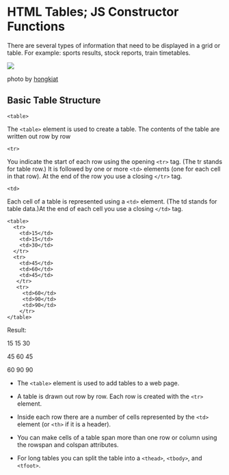 # HTML Tables; JS Constructor Functions

There are several types of information that need to be displayed in a grid or table. For example: sports results, stock reports, train timetables.

![  ](https://assets.hongkiat.com/uploads/html-table-building-30-beautiful-examples-and-useful-javascripts/table-jquery-snippets.jpg)

photo by [hongkiat](https://assets.hongkiat.com/uploads/html-table-building-30-beautiful-examples-and-useful-javascripts/table-jquery-snippets.jpg)

## Basic Table Structure

```<table>```

The ```<table>``` element is used to create a table. The contents of the table are written out row by row

```<tr>```

You indicate the start of each row using the opening ```<tr>``` tag. (The tr stands for table row.) It is followed by one or more ```<td>``` elements (one for each cell in that row). At the end of the row you use a  closing ```</tr>``` tag.

```<td>```

Each cell of a table is represented using a ```<td>``` element. (The td stands for table data.)At the end of each cell you use a closing ```</td>``` tag.

~~~
<table>
  <tr>    
    <td>15</td>    
    <td>15</td>    
    <td>30</td>  
  </tr>
  <tr>
    <td>45</td>
    <td>60</td>
    <td>45</td>
   </tr>
   <tr>
     <td>60</td>
     <td>90</td>
     <td>90</td>
    </tr>
</table>
~~~

Result:

 15    15    30

 45    60    45

 60    90    90

- The ```<table>``` element is used to add tables to a web page.

- A table is drawn out row by row. Each row is created with the ```<tr>``` element.

- Inside each row there are a number of cells represented by the ```<td>``` element (or ```<th>``` if it is a header).

- You can make cells of a table span more than one row or column using the rowspan and colspan attributes.

- For long tables you can split the table into a ```<thead>```, ```<tbody>```, and ```<tfoot>```. 